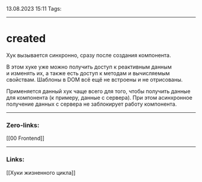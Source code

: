 13.08.2023 15:11
Tags:

---
# created
Хук вызывается синхронно, сразу после создания компонента.

В этом хуке уже можно получить доступ к реактивным данным и изменять их, а также есть доступ к методам и вычисляемым свойствам. Шаблоны в DOM всё ещё не встроены и не отрисованы.

Применяется данный хук чаще всего для того, чтобы получить данные для компонента (к примеру, данные с сервера). При этом асинхронное получение данных с сервера не заблокирует работу компонента.

---
### Zero-links:
[[00 Frontend]]

---
### Links:
[[Хуки жизненного цикла]]